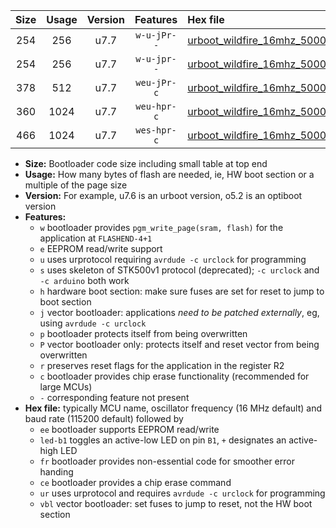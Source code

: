 |Size|Usage|Version|Features|Hex file|
|:-:|:-:|:-:|:-:|:--|
|254|256|u7.7|`w-u-jPr--`|[urboot_wildfire_16mhz_500000bps_led+b5_ur_vbl.hex](https://raw.githubusercontent.com/stefanrueger/urboot.hex/main/boards/wildfire/fcpu_16mhz/500000_bps/urboot_wildfire_16mhz_500000bps_led+b5_ur_vbl.hex)|
|254|256|u7.7|`w-u-jpr--`|[urboot_wildfire_16mhz_500000bps_led+b5_fr_ur_vbl.hex](https://raw.githubusercontent.com/stefanrueger/urboot.hex/main/boards/wildfire/fcpu_16mhz/500000_bps/urboot_wildfire_16mhz_500000bps_led+b5_fr_ur_vbl.hex)|
|378|512|u7.7|`weu-jPr-c`|[urboot_wildfire_16mhz_500000bps_ee_led+b5_fr_ce_ur_vbl.hex](https://raw.githubusercontent.com/stefanrueger/urboot.hex/main/boards/wildfire/fcpu_16mhz/500000_bps/urboot_wildfire_16mhz_500000bps_ee_led+b5_fr_ce_ur_vbl.hex)|
|360|1024|u7.7|`weu-hpr-c`|[urboot_wildfire_16mhz_500000bps_ee_led+b5_fr_ce_ur.hex](https://raw.githubusercontent.com/stefanrueger/urboot.hex/main/boards/wildfire/fcpu_16mhz/500000_bps/urboot_wildfire_16mhz_500000bps_ee_led+b5_fr_ce_ur.hex)|
|466|1024|u7.7|`wes-hpr-c`|[urboot_wildfire_16mhz_500000bps_ee_led+b5_fr_ce.hex](https://raw.githubusercontent.com/stefanrueger/urboot.hex/main/boards/wildfire/fcpu_16mhz/500000_bps/urboot_wildfire_16mhz_500000bps_ee_led+b5_fr_ce.hex)|

- **Size:** Bootloader code size including small table at top end
- **Usage:** How many bytes of flash are needed, ie, HW boot section or a multiple of the page size
- **Version:** For example, u7.6 is an urboot version, o5.2 is an optiboot version
- **Features:**
  + `w` bootloader provides `pgm_write_page(sram, flash)` for the application at `FLASHEND-4+1`
  + `e` EEPROM read/write support
  + `u` uses urprotocol requiring `avrdude -c urclock` for programming
  + `s` uses skeleton of STK500v1 protocol (deprecated); `-c urclock` and `-c arduino` both work
  + `h` hardware boot section: make sure fuses are set for reset to jump to boot section
  + `j` vector bootloader: applications *need to be patched externally*, eg, using `avrdude -c urclock`
  + `p` bootloader protects itself from being overwritten
  + `P` vector bootloader only: protects itself and reset vector from being overwritten
  + `r` preserves reset flags for the application in the register R2
  + `c` bootloader provides chip erase functionality (recommended for large MCUs)
  + `-` corresponding feature not present
- **Hex file:** typically MCU name, oscillator frequency (16 MHz default) and baud rate (115200 default) followed by
  + `ee` bootloader supports EEPROM read/write
  + `led-b1` toggles an active-low LED on pin `B1`, `+` designates an active-high LED
  + `fr` bootloader provides non-essential code for smoother error handing
  + `ce` bootloader provides a chip erase command
  + `ur` uses urprotocol and requires `avrdude -c urclock` for programming
  + `vbl` vector bootloader: set fuses to jump to reset, not the HW boot section
